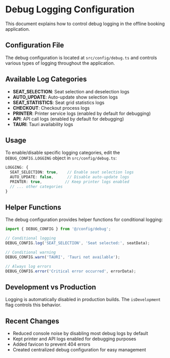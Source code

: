 # Debug Logging Configuration

This document explains how to control debug logging in the offline booking application.

## Configuration File

The debug configuration is located at `src/config/debug.ts` and controls various types of logging throughout the application.

## Available Log Categories

- **SEAT_SELECTION**: Seat selection and deselection logs
- **AUTO_UPDATE**: Auto-update show selection logs  
- **SEAT_STATISTICS**: Seat grid statistics logs
- **CHECKOUT**: Checkout process logs
- **PRINTER**: Printer service logs (enabled by default for debugging)
- **API**: API call logs (enabled by default for debugging)
- **TAURI**: Tauri availability logs

## Usage

To enable/disable specific logging categories, edit the `DEBUG_CONFIG.LOGGING` object in `src/config/debug.ts`:

```typescript
LOGGING: {
  SEAT_SELECTION: true,    // Enable seat selection logs
  AUTO_UPDATE: false,      // Disable auto-update logs
  PRINTER: true,          // Keep printer logs enabled
  // ... other categories
}
```

## Helper Functions

The debug configuration provides helper functions for conditional logging:

```typescript
import { DEBUG_CONFIG } from '@/config/debug';

// Conditional logging
DEBUG_CONFIG.log('SEAT_SELECTION', 'Seat selected:', seatData);

// Conditional warning
DEBUG_CONFIG.warn('TAURI', 'Tauri not available');

// Always log errors
DEBUG_CONFIG.error('Critical error occurred', errorData);
```

## Development vs Production

Logging is automatically disabled in production builds. The `isDevelopment` flag controls this behavior.

## Recent Changes

- Reduced console noise by disabling most debug logs by default
- Kept printer and API logs enabled for debugging purposes
- Added favicon to prevent 404 errors
- Created centralized debug configuration for easy management
